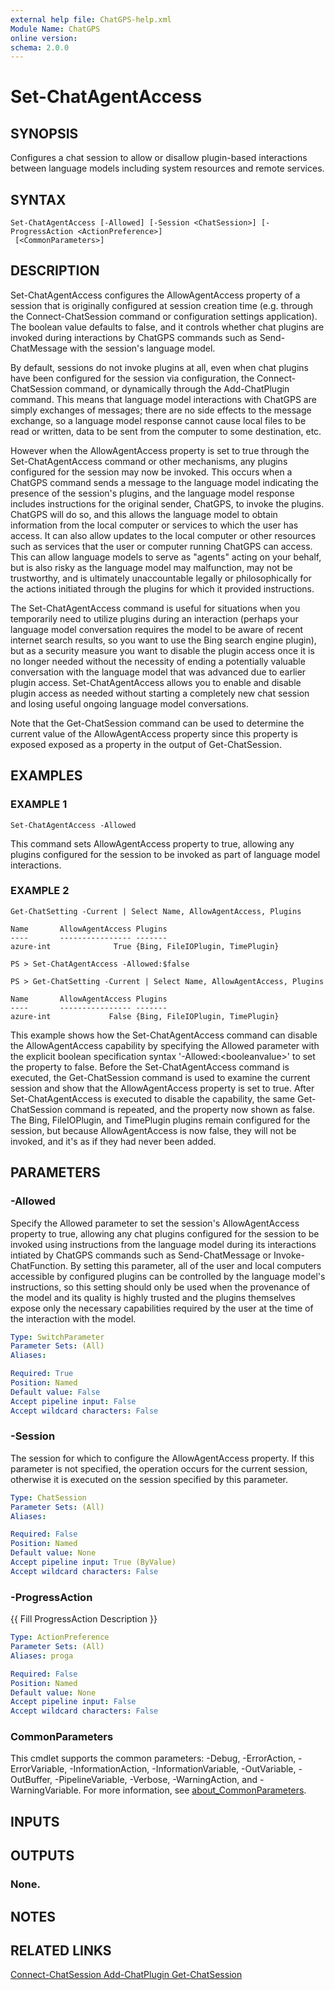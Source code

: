 ```yaml
---
external help file: ChatGPS-help.xml
Module Name: ChatGPS
online version:
schema: 2.0.0
---
```


# Set-ChatAgentAccess

## SYNOPSIS
Configures a chat session to allow or disallow plugin-based interactions between language models including system resources and remote services.

## SYNTAX

```
Set-ChatAgentAccess [-Allowed] [-Session <ChatSession>] [-ProgressAction <ActionPreference>]
 [<CommonParameters>]
```

## DESCRIPTION
Set-ChatAgentAccess configures the AllowAgentAccess property of a session that is originally configured at session creation time (e.g.
through the Connect-ChatSession command or configuration settings application).
The boolean value defaults to false, and it controls whether chat plugins are invoked during interactions by ChatGPS commands such as Send-ChatMessage with the session's language model.

By default, sessions do not invoke plugins at all, even when chat plugins have been configured for the session via configuration, the Connect-ChatSession command, or dynamically through the Add-ChatPlugin command.
This means that language model interactions with ChatGPS are simply exchanges of messages; there are no side effects to the message exchange, so a language model response cannot cause local files to be read or written, data to be sent from the computer to some destination, etc.

However when the AllowAgentAccess property is set to true through the Set-ChatAgentAccess command or other mechanisms, any plugins configured for the session may now be invoked.
This occurs when a ChatGPS command sends a message to the language model indicating the presence of the session's plugins, and the language model response includes instructions for the original sender, ChatGPS, to invoke the plugins.
ChatGPS will do so, and this allows the language model to obtain information from the local computer or services to which the user has access.
It can also allow updates to the local computer or other resources such as services that the user or computer running ChatGPS can access.
This can allow language models to serve as "agents" acting on your behalf, but is also risky as the language model may malfunction, may not be trustworthy, and is ultimately unaccountable legally or philosophically for the actions initiated through the plugins for which it provided instructions.

The Set-ChatAgentAccess command is useful for situations when you temporarily need to utilize plugins during an interaction (perhaps your language model conversation requires the model to be aware of recent internet search results, so you want to use the Bing search engine plugin), but as a security measure you want to disable the plugin access once it is no longer needed without the necessity of ending a potentially valuable conversation with the language model that was advanced due to earlier plugin access.
Set-ChatAgentAccess allows you to enable and disable plugin access as needed without starting a completely new chat session and losing useful ongoing language model conversations.

Note that the Get-ChatSession command can be used to determine the current value of the AllowAgentAccess property since this property is exposed exposed as a property in the output of Get-ChatSession.

## EXAMPLES

### EXAMPLE 1
```
Set-ChatAgentAccess -Allowed
```

This command sets AllowAgentAccess property to true, allowing any plugins configured for the session to be invoked as part of language model interactions.

### EXAMPLE 2
```
Get-ChatSetting -Current | Select Name, AllowAgentAccess, Plugins
 
Name       AllowAgentAccess Plugins
----       ---------------- -------
azure-int              True {Bing, FileIOPlugin, TimePlugin}
 
PS > Set-ChatAgentAccess -Allowed:$false
 
PS > Get-ChatSetting -Current | Select Name, AllowAgentAccess, Plugins
 
Name       AllowAgentAccess Plugins
----       ---------------- -------
azure-int             False {Bing, FileIOPlugin, TimePlugin}
```

This example shows how the Set-ChatAgentAccess command can disable the AllowAgentAccess capability by specifying the Allowed parameter with the explicit boolean specification syntax '-Allowed:\<booleanvalue\>' to set the property to false.
Before the Set-ChatAgentAccess command is executed, the Get-ChatSession command is used to examine the current session and show that the AllowAgentAccess property is set to true.
After Set-ChatAgentAccess is executed to disable the capability, the same Get-ChatSession command is repeated, and the property now shown as false.
The Bing, FileIOPlugin, and TimePlugin plugins remain configured for the session, but because AllowAgentAccess is now false, they will not be invoked, and it's as if they had never been added.

## PARAMETERS

### -Allowed
Specify the Allowed parameter to set the session's AllowAgentAccess property to true, allowing any chat plugins configured for the session to be invoked using instructions from the language model during its interactions intiated by ChatGPS commands such as Send-ChatMessage or Invoke-ChatFunction.
By setting this parameter, all of the user and local computers accessible by configured plugins can be controlled by the language model's instructions, so this setting should only be used when the provenance of the model and its quality is highly trusted and the plugins themselves expose only the necessary capabilities required by the user at the time of the interaction with the model.

```yaml
Type: SwitchParameter
Parameter Sets: (All)
Aliases:

Required: True
Position: Named
Default value: False
Accept pipeline input: False
Accept wildcard characters: False
```

### -Session
The session for which to configure the AllowAgentAccess property.
If this parameter is not specified, the operation occurs for the current session, otherwise it is executed on the session specified by this parameter.

```yaml
Type: ChatSession
Parameter Sets: (All)
Aliases:

Required: False
Position: Named
Default value: None
Accept pipeline input: True (ByValue)
Accept wildcard characters: False
```

### -ProgressAction
{{ Fill ProgressAction Description }}

```yaml
Type: ActionPreference
Parameter Sets: (All)
Aliases: proga

Required: False
Position: Named
Default value: None
Accept pipeline input: False
Accept wildcard characters: False
```

### CommonParameters
This cmdlet supports the common parameters: -Debug, -ErrorAction, -ErrorVariable, -InformationAction, -InformationVariable, -OutVariable, -OutBuffer, -PipelineVariable, -Verbose, -WarningAction, and -WarningVariable. For more information, see [about_CommonParameters](http://go.microsoft.com/fwlink/?LinkID=113216).

## INPUTS

## OUTPUTS

### None.
## NOTES

## RELATED LINKS

[Connect-ChatSession
Add-ChatPlugin
Get-ChatSession]()

